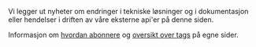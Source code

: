 Vi legger ut nyheter om endringer i tekniske løsninger og i dokumentasjon eller hendelser i driften av våre eksterne api'er på denne siden.

Informasjon om [hvordan abonnere](../om/varsler) og [oversikt over tags](tags) på egne sider.

